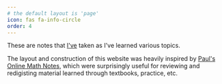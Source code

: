 ```yaml
---
# the default layout is 'page'
icon: fas fa-info-circle
order: 4
---
```


These are notes that [I've](https://pablohansen.com) taken as I've learned various topics.

The layout and construction of this website was heavily inspired by [Paul's Online Math Notes](https://tutorial.math.lamar.edu), which were surprisingly useful for reviewing and redigisting material learned through textbooks, practice, etc.

